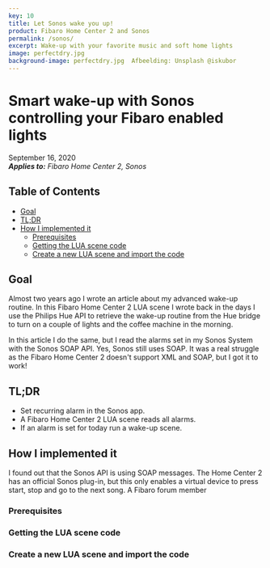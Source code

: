 ```yaml
---
key: 10
title: Let Sonos wake you up!
product: Fibaro Home Center 2 and Sonos
permalink: /sonos/
excerpt: Wake-up with your favorite music and soft home lights
image: perfectdry.jpg
background-image: perfectdry.jpg  Afbeelding: Unsplash @iskubor
---
```


# Smart wake-up with Sonos controlling your Fibaro enabled lights<!-- omit in toc -->

September 16, 2020   
_**Applies to:** Fibaro Home Center 2, Sonos_

## Table of Contents<!-- omit in toc -->
- [Goal](#goal)
- [TL;DR](#tldr)
- [How I implemented it](#how-i-implemented-it)
  - [Prerequisites](#prerequisites)
  - [Getting the LUA scene code](#getting-the-lua-scene-code)
  - [Create a new LUA scene and import the code](#create-a-new-lua-scene-and-import-the-code)

## Goal

Almost two years ago I wrote an article about my advanced wake-up routine. In this Fibaro Home Center 2 LUA scene I wrote back in the days I use the Philips Hue API to retrieve the wake-up routine from the Hue bridge to turn on a couple of lights and the coffee machine in the morning.

In this article I do the same, but I read the alarms set in my Sonos System with the Sonos SOAP API. Yes, Sonos still uses SOAP. It was a real struggle as the Fibaro Home Center 2 doesn't support XML and SOAP, but I got it to work!

## TL;DR

* Set recurring alarm in the Sonos app.
* A Fibaro Home Center 2 LUA scene reads all alarms.
* If an alarm is set for today run a wake-up scene.

## How I implemented it

I found out that the Sonos API is using SOAP messages. The Home Center 2 has an official Sonos plug-in, but this only enables a virtual device to press start, stop and go to the next song. A Fibaro forum member 

### Prerequisites

### Getting the LUA scene code

### Create a new LUA scene and import the code